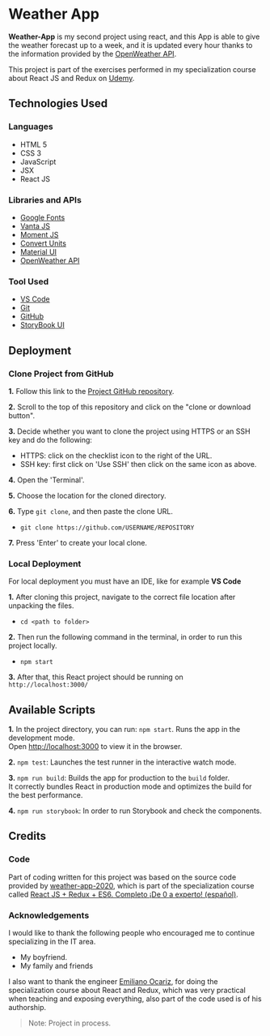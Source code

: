 # Weather App

**Weather-App** is my second project using react, and this App is able to give the weather forecast up to a week, and it is updated every hour thanks to the information provided by the [OpenWeather API](https://openweathermap.org/). 

This project is part of the exercises performed in my specialization course about React JS and Redux on [Udemy](https://www.udemy.com/course/react-js-redux-es6-completo-de-0-a-experto-espanol/).

## Technologies Used
### Languages
- HTML 5
- CSS 3
- JavaScript
- JSX
- React JS

### Libraries and APIs
- [Google Fonts](https://fonts.google.com/)
- [Vanta JS](https://www.vantajs.com/)
- [Moment JS](https://momentjs.com/)
- [Convert Units](https://www.npmjs.com/package/convert-units)
- [Material UI](https://mui.com/getting-started/installation/)
- [OpenWeather API](https://openweathermap.org/)

### Tool Used
- [VS Code](https://code.visualstudio.com/)
- [Git](https://git-scm.com/)
- [GitHub](https://github.com/)
- [StoryBook UI](https://storybook.js.org/)

## Deployment

### Clone Project from GitHub

**1.** Follow this link to the [Project GitHub repository](https://github.com/cotebarrientos/weather-app).

**2.** Scroll to the top of this repository and click on the "clone or download button".

**3.** Decide whether you want to clone the project using HTTPS or an SSH key and do the following:
- HTTPS: click on the checklist icon to the right of the URL.
- SSH key: first click on 'Use SSH' then click on the same icon as above.

**4.** Open the 'Terminal'.

**5.** Choose the location for the cloned directory.

**6.** Type `git clone`, and then paste the clone URL.
- `git clone https://github.com/USERNAME/REPOSITORY`

**7.** Press 'Enter' to create your local clone.

### Local Deployment

For local deployment you must have an IDE, like for example **VS Code**

**1.** After cloning this project, navigate to the correct file location after unpacking the files.
- `cd <path to folder>`

**2.** Then run the following command in the terminal, in order to run this project locally.
- `npm start`

**3.** After that, this React project should be running on `http://localhost:3000/`

## Available Scripts

**1.** In the project directory, you can run: `npm start`. Runs the app in the development mode.\
Open [http://localhost:3000](http://localhost:3000) to view it in the browser.

**2.** `npm test`: Launches the test runner in the interactive watch mode.

**3.** `npm run build`: Builds the app for production to the `build` folder.\
It correctly bundles React in production mode and optimizes the build for the best performance.

**4.** `npm run storybook`: In order to run Storybook and check the components.

## Credits
### Code
Part of coding written for this project was based on the source code provided by [weather-app-2020](https://github.com/correooke/weather-app-2020), which is part of the specialization course called [React JS + Redux + ES6. Completo ¡De 0 a experto! (español)](https://www.udemy.com/course/react-js-redux-es6-completo-de-0-a-experto-espanol/).  
### Acknowledgements
I would like to thank the following people who encouraged me to continue specializing in the IT area.
- My boyfriend.
- My family and friends

I also want to thank the engineer [Emiliano Ocariz](https://github.com/correooke), for doing the specialization course about React and Redux, which was very practical when teaching and exposing everything, also part of the code used is of his authorship. 

> Note: Project in process.